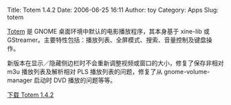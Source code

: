 Title: Totem 1.4.2
Date: 2006-06-25 16:11
Author: toy
Category: Apps
Slug: totem

[Totem](http://www.gnome.org/projects/totem/) 是 GNOME
桌面环境中默认的电影播放程序，其本身基于 xine-lib 或
GStreamer。主要特性包括：播放列表、全屏模式、搜索、音量控制及键盘操作。

新版本在显示／隐藏侧边栏时不会重新调整视频或窗口的大小，修复了保存非相对
m3u 播放列表及解析相对 PLS 播放列表的问题，修复了从 gnome-volume-manager
启动时 DVD 播放的问题等等。

[下载 Totem
1.4.2](http://ftp.acc.umu.se/pub/GNOME/sources/totem/1.4/totem-1.4.2.tar.gz)
